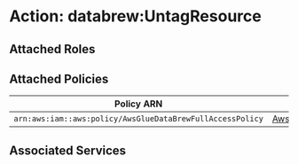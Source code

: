 # Action: databrew:UntagResource

## Attached Roles

## Attached Policies

| Policy ARN | Policy Name |
|------------|-------------|
| `arn:aws:iam::aws:policy/AwsGlueDataBrewFullAccessPolicy` | [AwsGlueDataBrewFullAccessPolicy](../policies.md#awsgluedatabrewfullaccesspolicy) |

## Associated Services

